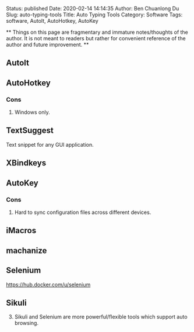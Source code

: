 Status: published
Date: 2020-02-14 14:14:35
Author: Ben Chuanlong Du
Slug: auto-typing-tools
Title: Auto Typing Tools
Category: Software
Tags: software, AutoIt, AutoHotkey, AutoKey

**
Things on this page are
fragmentary and immature notes/thoughts of the author.
It is not meant to readers
but rather for convenient reference of the author and future improvement.
**

## AutoIt

## AutoHotkey 

### Cons

1. Windows only.

## TextSuggest
Text snippet for any GUI application.

## XBindkeys

## AutoKey

### Cons

1. Hard to sync configuration files across different devices.

## iMacros 

## machanize

## Selenium
https://hub.docker.com/u/selenium

## Sikuli

3. Sikuli and Selenium are more powerful/flexible tools which support auto browsing.
